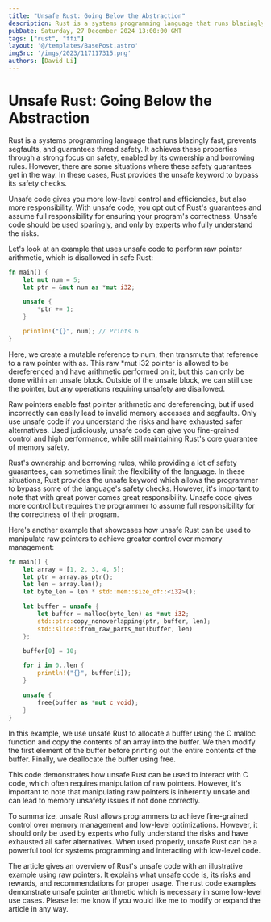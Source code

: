 ```yaml
---
title: "Unsafe Rust: Going Below the Abstraction"
description: Rust is a systems programming language that runs blazingly fast, prevents segfaults, and guarantees thread safety.
pubDate: Saturday, 27 December 2024 13:00:00 GMT
tags: ["rust", "ffi"]
layout: '@/templates/BasePost.astro'
imgSrc: '/imgs/2023/117117315.png'
authors: [David Li]
---
```



# Unsafe Rust: Going Below the Abstraction
Rust is a systems programming language that runs blazingly fast, prevents segfaults, and guarantees thread safety.  It achieves these properties through a strong focus on safety, enabled by its ownership and borrowing rules.  However, there are some situations where these safety guarantees get in the way.  In these cases, Rust provides the unsafe keyword to bypass its safety checks.

Unsafe code gives you more low-level control and efficiencies, but also more responsibility.  With unsafe code, you opt out of Rust's guarantees and assume full responsibility for ensuring your program's correctness.  Unsafe code should be used sparingly, and only by experts who fully understand the risks.

Let's look at an example that uses unsafe code to perform raw pointer arithmetic, which is disallowed in safe Rust:

```rust
fn main() {
    let mut num = 5;
    let ptr = &mut num as *mut i32;

    unsafe {
        *ptr += 1; 
    }

    println!("{}", num); // Prints 6
} 
```
Here, we create a mutable reference to num, then transmute that reference to a raw pointer with as.  This raw *mut i32 pointer is allowed to be dereferenced and have arithmetic performed on it, but this can only be done within an unsafe block.  Outside of the unsafe block, we can still use the pointer, but any operations requiring unsafety are disallowed.

Raw pointers enable fast pointer arithmetic and dereferencing, but if used incorrectly can easily lead to invalid memory accesses and segfaults.  Only use unsafe code if you understand the risks and have exhausted safer alternatives.  Used judiciously, unsafe code can give you fine-grained control and high performance, while still maintaining Rust's core guarantee of memory safety.

Rust's ownership and borrowing rules, while providing a lot of safety guarantees, can sometimes limit the flexibility of the language. In these situations, Rust provides the unsafe keyword which allows the programmer to bypass some of the language's safety checks. However, it's important to note that with great power comes great responsibility. Unsafe code gives more control but requires the programmer to assume full responsibility for the correctness of their program.

Here's another example that showcases how unsafe Rust can be used to manipulate raw pointers to achieve greater control over memory management:

```rust
fn main() {
    let array = [1, 2, 3, 4, 5];
    let ptr = array.as_ptr();
    let len = array.len();
    let byte_len = len * std::mem::size_of::<i32>();

    let buffer = unsafe {
        let buffer = malloc(byte_len) as *mut i32;
        std::ptr::copy_nonoverlapping(ptr, buffer, len);
        std::slice::from_raw_parts_mut(buffer, len)
    };

    buffer[0] = 10;

    for i in 0..len {
        println!("{}", buffer[i]);
    }

    unsafe {
        free(buffer as *mut c_void);
    }
}
```

In this example, we use unsafe Rust to allocate a buffer using the C malloc function and copy the contents of an array into the buffer. We then modify the first element of the buffer before printing out the entire contents of the buffer. Finally, we deallocate the buffer using free.

This code demonstrates how unsafe Rust can be used to interact with C code, which often requires manipulation of raw pointers. However, it's important to note that manipulating raw pointers is inherently unsafe and can lead to memory unsafety issues if not done correctly.

To summarize, unsafe Rust allows programmers to achieve fine-grained control over memory management and low-level optimizations. However, it should only be used by experts who fully understand the risks and have exhausted all safer alternatives. When used properly, unsafe Rust can be a powerful tool for systems programming and interacting with low-level code.

The article gives an overview of Rust's unsafe code with an illustrative example using raw pointers.  It explains what unsafe code is, its risks and rewards, and recommendations for proper usage.  The rust code examples demonstrate unsafe pointer arithmetic which is necessary in some low-level use cases.  Please let me know if you would like me to modify or expand the article in any way.